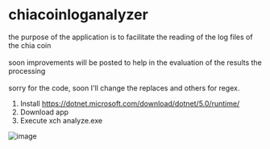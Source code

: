 # chiacoinloganalyzer

the purpose of the application is to facilitate the reading of the log files of the chia coin<br /><br />
soon improvements will be posted to help in the evaluation of the results the processing<br /><br />
sorry for the code, soon I'll change the replaces and others for regex.

1. Install https://dotnet.microsoft.com/download/dotnet/5.0/runtime/
2. Download app 
3. Execute xch analyze.exe

![image](https://user-images.githubusercontent.com/41929696/119215022-690ea300-baa1-11eb-8b57-1ea953a6bee6.png)
